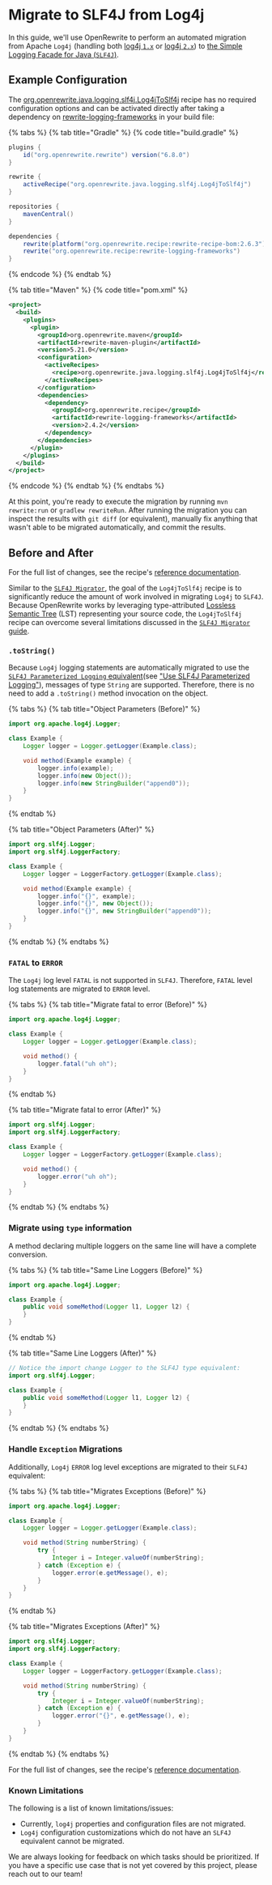 # Migrate to SLF4J from Log4j

In this guide, we'll use OpenRewrite to perform an automated migration from Apache `Log4j` (handling both [log4j `1.x`](../../tutorials/\(https:/logging.apache.org/log4j/1.2/\)/) or [log4j `2.x`](../../tutorials/\(https:/logging.apache.org/log4j/2.x/\)/)) to [the Simple Logging Facade for Java (`SLF4J`)](http://www.slf4j.org).

## Example Configuration

The [org.openrewrite.java.logging.slf4j.Log4jToSlf4j](../../reference/recipes/java/logging/slf4j/log4jtoslf4j.md) recipe has no required configuration options and can be activated directly after taking a dependency on [rewrite-logging-frameworks](https://github.com/openrewrite/rewrite-logging-frameworks) in your build file:

{% tabs %}
{% tab title="Gradle" %}
{% code title="build.gradle" %}
```groovy
plugins {
    id("org.openrewrite.rewrite") version("6.8.0")
}

rewrite {
    activeRecipe("org.openrewrite.java.logging.slf4j.Log4jToSlf4j")
}

repositories {
    mavenCentral()
}

dependencies {
    rewrite(platform("org.openrewrite.recipe:rewrite-recipe-bom:2.6.3"))
    rewrite("org.openrewrite.recipe:rewrite-logging-frameworks")
}
```
{% endcode %}
{% endtab %}

{% tab title="Maven" %}
{% code title="pom.xml" %}
```xml
<project>
  <build>
    <plugins>
      <plugin>
        <groupId>org.openrewrite.maven</groupId>
        <artifactId>rewrite-maven-plugin</artifactId>
        <version>5.21.0</version>
        <configuration>
          <activeRecipes>
            <recipe>org.openrewrite.java.logging.slf4j.Log4jToSlf4j</recipe>
          </activeRecipes>
        </configuration>
        <dependencies>
          <dependency>
            <groupId>org.openrewrite.recipe</groupId>
            <artifactId>rewrite-logging-frameworks</artifactId>
            <version>2.4.2</version>
          </dependency>
        </dependencies>
      </plugin>
    </plugins>
  </build>
</project>
```
{% endcode %}
{% endtab %}
{% endtabs %}

At this point, you're ready to execute the migration by running `mvn rewrite:run` or `gradlew rewriteRun`. After running the migration you can inspect the results with `git diff` (or equivalent), manually fix anything that wasn't able to be migrated automatically, and commit the results.

## Before and After

For the full list of changes, see the recipe's [reference documentation](../../reference/recipes/java/logging/slf4j/log4jtoslf4j.md).

Similar to the [`SLF4J Migrator`](http://www.slf4j.org/migrator.html), the goal of the `Log4jToSlf4j` recipe is to significantly reduce the amount of work involved in migrating `Log4j` to `SLF4J`. Because OpenRewrite works by leveraging type-attributed [Lossless Semantic Tree](../../concepts-and-explanations/lossless-semantic-trees.md) (LST) representing your source code, the `Log4jToSlf4j` recipe can overcome several limitations discussed in the [`SLF4J Migrator` guide](http://www.slf4j.org/migrator.html).

### `.toString()`

Because `Log4j` logging statements are automatically migrated to use the [`SLF4J Parameterized Logging` equivalent](http://www.slf4j.org/faq.html#logging\_performance)(see ["Use SLF4J Parameterized Logging"](../../reference/recipes/java/logging/slf4j/parameterizedlogging.md)), messages of type `String` are supported. Therefore, there is no need to add a `.toString()` method invocation on the object.

{% tabs %}
{% tab title="Object Parameters (Before)" %}
```java
import org.apache.log4j.Logger;

class Example {
    Logger logger = Logger.getLogger(Example.class);

    void method(Example example) {
        logger.info(example);
        logger.info(new Object());
        logger.info(new StringBuilder("append0"));
    }
}
```
{% endtab %}

{% tab title="Object Parameters (After)" %}
```java
import org.slf4j.Logger;
import org.slf4j.LoggerFactory;

class Example {
    Logger logger = LoggerFactory.getLogger(Example.class);

    void method(Example example) {
        logger.info("{}", example);
        logger.info("{}", new Object());
        logger.info("{}", new StringBuilder("append0"));
    }
}
```
{% endtab %}
{% endtabs %}

### `FATAL` to `ERROR`

The `Log4j` log level `FATAL` is not supported in `SLF4J`. Therefore, `FATAL` level log statements are migrated to `ERROR` level.

{% tabs %}
{% tab title="Migrate fatal to error (Before)" %}
```java
import org.apache.log4j.Logger;

class Example {
    Logger logger = Logger.getLogger(Example.class);

    void method() {
        logger.fatal("uh oh");
    }
}
```
{% endtab %}

{% tab title="Migrate fatal to error (After)" %}
```java
import org.slf4j.Logger;
import org.slf4j.LoggerFactory;

class Example {
    Logger logger = LoggerFactory.getLogger(Example.class);

    void method() {
        logger.error("uh oh");
    }
}
```
{% endtab %}
{% endtabs %}

### Migrate using `type` information

A method declaring multiple loggers on the same line will have a complete conversion.

{% tabs %}
{% tab title="Same Line Loggers (Before)" %}
```java
import org.apache.log4j.Logger;

class Example {
    public void someMethod(Logger l1, Logger l2) {
    }
}
```
{% endtab %}

{% tab title="Same Line Loggers (After)" %}
```java
// Notice the import change Logger to the SLF4J type equivalent:
import org.slf4j.Logger;

class Example {
    public void someMethod(Logger l1, Logger l2) {
    }
}
```
{% endtab %}
{% endtabs %}

### Handle `Exception` Migrations

Additionally, `Log4j` `ERROR` log level exceptions are migrated to their `SLF4J` equivalent:

{% tabs %}
{% tab title="Migrates Exceptions (Before)" %}
```java
import org.apache.log4j.Logger;

class Example {
    Logger logger = Logger.getLogger(Example.class);

    void method(String numberString) {
        try {
            Integer i = Integer.valueOf(numberString);
        } catch (Exception e) {
            logger.error(e.getMessage(), e);
        }
    }
}
```
{% endtab %}

{% tab title="Migrates Exceptions (After)" %}
```java
import org.slf4j.Logger;
import org.slf4j.LoggerFactory;

class Example {
    Logger logger = LoggerFactory.getLogger(Example.class);

    void method(String numberString) {
        try {
            Integer i = Integer.valueOf(numberString);
        } catch (Exception e) {
            logger.error("{}", e.getMessage(), e);
        }
    }
}
```
{% endtab %}
{% endtabs %}

For the full list of changes, see the recipe's [reference documentation](../../reference/recipes/java/logging/slf4j/parameterizedlogging.md).

### Known Limitations

The following is a list of known limitations/issues:

* Currently, `log4j` properties and configuration files are not migrated.
* `Log4j` configuration customizations which do not have an `SLF4J` equivalent cannot be migrated.

We are always looking for feedback on which tasks should be prioritized. If you have a specific use case that is not yet covered by this project, please reach out to our team!
